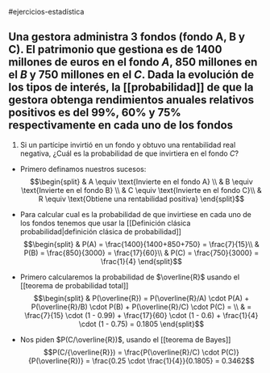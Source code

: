 #ejercicios-estadística 

## Una gestora administra 3 fondos (fondo A, B y C). El patrimonio que gestiona es de $1400$ millones de euros en el fondo $A$, $850$ millones en el $B$ y $750$ millones en el $C$. Dada la evolución de los tipos de interés, la [[probabilidad]] de que la gestora obtenga rendimientos anuales relativos positivos es del $99 \%$, $60 \%$ y $75 \%$ respectivamente en cada uno de los fondos

1. Si un partícipe invirtió en un fondo y obtuvo una rentabilidad real negativa, ¿Cuál es la probabilidad de que invirtiera en el fondo $C$?

- Primero definamos nuestros sucesos:
$$\begin{split}
	& A \equiv \text{Invierte en el fondo A} \\
	& B \equiv \text{Invierte en el fondo B} \\
	& C \equiv \text{Invierte en el fondo C}\\
	& R \equiv \text{Obtiene una rentabilidad positiva}
\end{split}$$
- Para calcular cual es la probabilidad de que invirtiese en cada uno de los fondos tenemos que usar la [[Definición clásica probabilidad|definición clásica de probabilidad]]
$$\begin{split}
	& P(A) = \frac{1400}{1400+850+750} = \frac{7}{15}\\
	& P(B) = \frac{850}{3000} = \frac{17}{60}\\
	& P(C) = \frac{750}{3000} = \frac{1}{4}
\end{split}$$

- Primero calcularemos la probabilidad de $\overline{R}$ usando el [[teorema de probabilidad total]]
$$\begin{split}
	& P(\overline{R}) = P(\overline{R}/A) \cdot P(A) + P(\overline{R}/B) \cdot P(B) + P(\overline{R}/C) \cdot P(C) = \\
	& = \frac{7}{15} \cdot (1 - 0.99) + \frac{17}{60} \cdot (1 - 0.6) + \frac{1}{4} \cdot (1 - 0.75) = 0.1805
	\end{split}$$

- Nos piden $P(C/\overline{R})$, usando el [[teorema de Bayes]]
$$P(C/{\overline{R}}) = \frac{P(\overline{R}/C) \cdot P(C)}{P(\overline{R})} = \frac{0.25 \cdot \frac{1}{4}}{0.1805} = 0.3462$$